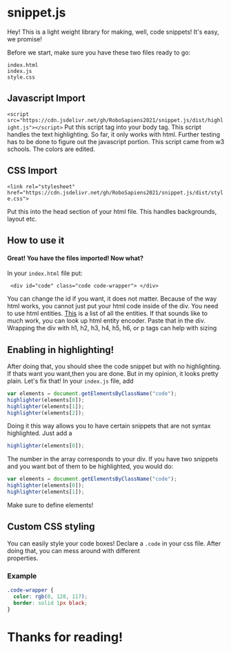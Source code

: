 # snippet.js

Hey! This is a light weight library for making, well, code snippets! It's easy, we promise!

Before we start, make sure you have these two files ready to go:

`index.html`\
`index.js`\
`style.css`


## Javascript Import


```<script src="https://cdn.jsdelivr.net/gh/RoboSapiens2021/snippet.js/dist/highlight.js"></script>```
Put this script tag into your body tag. This script handles the text highlighting. So far, it only works with html. Further testing has to be done to figure out the javascript portion. This script came from w3 schools. The colors are edited. 

## CSS Import
`<link rel="stylesheet" href="https://cdn.jsdelivr.net/gh/RoboSapiens2021/snippet.js/dist/style.css">`

Put this into the head section of your html file.
This handles backgrounds, layout etc.

## How to use it

#### Great! You have the files imported! Now what?

In your `index.html` file put:

` <div id="code" class="code code-wrapper">
      </div>`
    
You can change the id if you want, it does not matter. 
Because of the way html works, you cannot just put your html code inside of the div. 
You need to use html entities. [This](https://dev.w3.org/html5/html-author/charref) is a list of all the entities. 
If that sounds like to much work, you can look up html entity encoder. Paste that in the div. Wrapping the div with h1, h2, h3, h4, h5, h6, or p tags 
can help with sizing

        
 ## Enabling in highlighting!
 
 After doing that, you should shee the code snippet but with no highlighting. If thats want you want,then you are done. But in my opinion, it looks pretty plain. Let's fix that!
 In your `index.js` file, add 
 ```javascript
var elements = document.getElementsByClassName("code");
highlighter(elements[0]);
highlighter(elements[1]);
highlighter(elements[2]);
```

Doing it this way allows you to have certain snippets that are not syntax highlighted. Just add a 

```javascript
highlighter(elements[0]);

```

The number in the array corresponds to your div. If you have two snippets and you want bot of them to be highlighted, you would do:

```javascript
var elements = document.getElementsByClassName("code");
highlighter(elements[0]);
highlighter(elements[1]);
```

Make sure to define elements!


## Custom CSS styling

You can easily style your code boxes! Declare a `.code` in your css file. After doing that, you can mess around with different\
properties. 

### Example

```css
.code-wrapper {
  color: rgb(0, 128, 117);
  border: solid 1px black;
}

```

# Thanks for reading!



 
    
